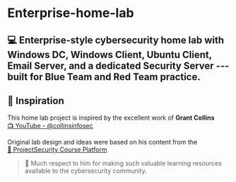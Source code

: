 # Enterprise-home-lab
💻 Enterprise-style cybersecurity home lab with Windows DC, Windows Client, Ubuntu Client, Email Server, and a dedicated Security Server --- built for Blue Team and Red Team practice.
------



## 🧠 Inspiration

This home lab project is inspired by the excellent work of **Grant Collins**  
[📺 YouTube - @collinsinfosec](https://www.youtube.com/@collinsinfosec)

Original lab design and ideas were based on his content from the  
[📘 ProjectSecurity Course Platform](https://projectsecurity.teachable.com/courses)

> 🙏 Much respect to him for making such valuable learning resources available to the cybersecurity community.
